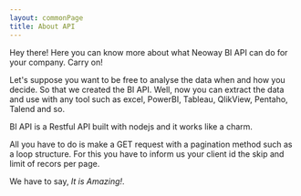 ```yaml
---
layout: commonPage
title: About API
---
```


<p class="message">
  Hey there! Here you can know more about what Neoway BI API can do for your company. Carry on!
</p>

Let's suppose you want to be free to analyse the data when and how you decide. So that we created the BI API. 
Well, now you can extract the data and use with any tool such as excel, PowerBI, Tableau, QlikView, Pentaho, Talend and so.

BI API is a Restful API built with nodejs and it works like a charm.

All you have to do is make a GET request with a pagination method such as a loop structure. For this you have to inform us your client id the skip and limit of recors per page.

We have to say, *It is Amazing!*.